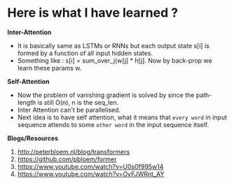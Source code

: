 # Here is what I have learned ?
**Inter-Attention** 
- It is basically same as LSTMs or RNNs but each output state s[i] is formed by a function of all input hidden states. 
- Something like : s[i] = sum_over_j(w[j] * h[j]. Now by back-prop we learn these params w.  

**Self-Attention**
- Now the problem of vanishing gradient is solved by since the path-length is still O(n), n is the seq_len.
- Inter Attention can't be parallelised.
- Next idea is to have self attention, what it means that `every word` in input sequence attends to some `other word` in the input sequence itself. 

**Blogs/Resources**
1. http://peterbloem.nl/blog/transformers
2. https://github.com/pbloem/former
3. https://www.youtube.com/watch?v=U0s0f995w14
4. https://www.youtube.com/watch?v=OyFJWRnt_AY

